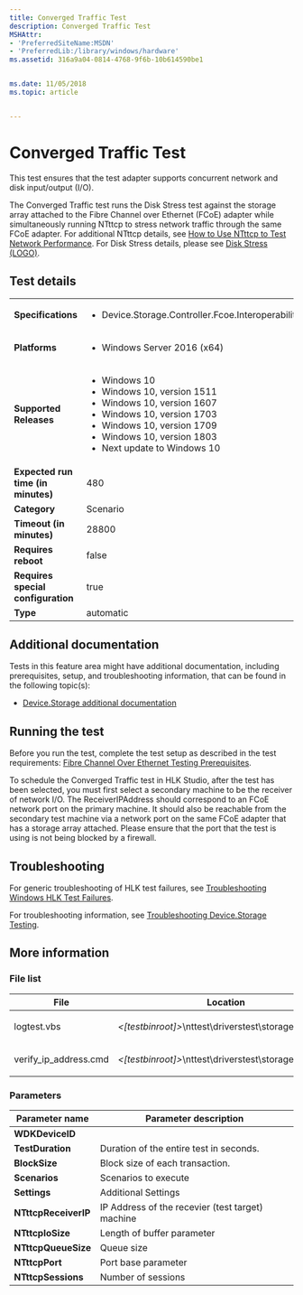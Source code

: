 ```yaml
---
title: Converged Traffic Test
description: Converged Traffic Test
MSHAttr:
- 'PreferredSiteName:MSDN'
- 'PreferredLib:/library/windows/hardware'
ms.assetid: 316a9a04-0814-4768-9f6b-10b614590be1


ms.date: 11/05/2018
ms.topic: article


---
```


# <span id="p_hlk_test.f0898976-334e-4c27-ba8a-ed084a841613"></span>Converged Traffic Test


This test ensures that the test adapter supports concurrent network and disk input/output (I/O).

The Converged Traffic test runs the Disk Stress test against the storage array attached to the Fibre Channel over Ethernet (FCoE) adapter while simultaneously running NTttcp to stress network traffic through the same FCoE adapter. For additional NTttcp details, see [How to Use NTttcp to Test Network Performance](http://msdn.microsoft.com/en-us/windows/hardware/gg463264.aspx). For Disk Stress details, please see [Disk Stress (LOGO)](738735f7-245a-4b39-9d81-20339ce31fd4.md).

## Test details

|||
|---|---|
| **Specifications**  | <ul><li>Device.Storage.Controller.Fcoe.Interoperability</li></ul> |  
| **Platforms**   | <ul><li>Windows Server 2016 (x64)</li></ul> |
| **Supported Releases** | <ul><li>Windows 10</li><li>Windows 10, version 1511</li><li>Windows 10, version 1607</li><li>Windows 10, version 1703</li><li>Windows 10, version 1709</li><li>Windows 10, version 1803</li><li>Next update to Windows 10</li></ul> |
|**Expected run time (in minutes)**| 480 |
|**Category**| Scenario |
|**Timeout (in minutes)**| 28800 |
|**Requires reboot**| false |
|**Requires special configuration**| true |
|**Type**| automatic |



## <span id="Additional_documentation"></span><span id="additional_documentation"></span><span id="ADDITIONAL_DOCUMENTATION"></span>Additional documentation


Tests in this feature area might have additional documentation, including prerequisites, setup, and troubleshooting information, that can be found in the following topic(s):

-   [Device.Storage additional documentation](device-storage-additional-documentation.md)

## <span id="Running_the_test"></span><span id="running_the_test"></span><span id="RUNNING_THE_TEST"></span>Running the test


Before you run the test, complete the test setup as described in the test requirements: [Fibre Channel Over Ethernet Testing Prerequisites](fibre-channel-over-ethernet-testing-prerequisites.md).

To schedule the Converged Traffic test in HLK Studio, after the test has been selected, you must first select a secondary machine to be the receiver of network I/O. The ReceiverIPAddress should correspond to an FCoE network port on the primary machine. It should also be reachable from the secondary test machine via a network port on the same FCoE adapter that has a storage array attached. Please ensure that the port that the test is using is not being blocked by a firewall.

## <span id="Troubleshooting"></span><span id="troubleshooting"></span><span id="TROUBLESHOOTING"></span>Troubleshooting


For generic troubleshooting of HLK test failures, see [Troubleshooting Windows HLK Test Failures](../user/troubleshooting-windows-hlk-test-failures.md).

For troubleshooting information, see [Troubleshooting Device.Storage Testing](troubleshooting-devicestorage-testing.md).

## <span id="More_information"></span><span id="more_information"></span><span id="MORE_INFORMATION"></span>More information


### <span id="File_list"></span><span id="file_list"></span><span id="FILE_LIST"></span>File list

<table>
<colgroup>
<col width="50%" />
<col width="50%" />
</colgroup>
<thead>
<tr class="header">
<th>File</th>
<th>Location</th>
</tr>
</thead>
<tbody>
<tr class="odd">
<td><p>logtest.vbs</p></td>
<td><p><em>&lt;[testbinroot]&gt;</em>\nttest\driverstest\storage\wdk&lt;/p&gt;</td>
</tr>
<tr class="even">
<td><p>verify_ip_address.cmd</p></td>
<td><p><em>&lt;[testbinroot]&gt;</em>\nttest\driverstest\storage\wdk&lt;/p&gt;</td>
</tr>
</tbody>
</table>



### <span id="Parameters"></span><span id="parameters"></span><span id="PARAMETERS"></span>Parameters

| Parameter name       | Parameter description                            |
|----------------------|--------------------------------------------------|
| **WDKDeviceID**      |                                                  |
| **TestDuration**     | Duration of the entire test in seconds.          |
| **BlockSize**        | Block size of each transaction.                  |
| **Scenarios**        | Scenarios to execute                             |
| **Settings**         | Additional Settings                              |
| **NTttcpReceiverIP** | IP Address of the recevier (test target) machine |
| **NTttcpIoSize**     | Length of buffer parameter                       |
| **NTttcpQueueSize**  | Queue size                                       |
| **NTttcpPort**       | Port base parameter                              |
| **NTttcpSessions**   | Number of sessions                               |













